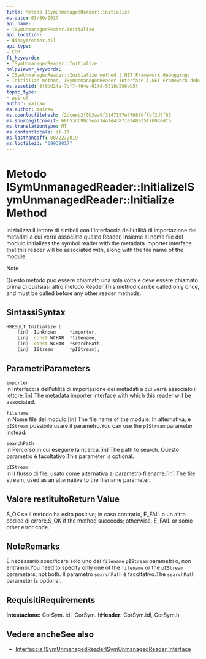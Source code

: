 ```yaml
---
title: Metodo ISymUnmanagedReader::Initialize
ms.date: 03/30/2017
api_name:
- ISymUnmanagedReader.Initialize
api_location:
- diasymreader.dll
api_type:
- COM
f1_keywords:
- ISymUnmanagedReader::Initialize
helpviewer_keywords:
- ISymUnmanagedReader::Initialize method [.NET Framework debugging]
- Initialize method, ISymUnmanagedReader interface [.NET Framework debugging]
ms.assetid: 8f0dd2fe-7df7-464e-91f4-5518c586bb5f
topic_type:
- apiref
author: mairaw
ms.author: mairaw
ms.openlocfilehash: f2dceeb2f0b3aa9f3147157e77087dffbf2d5f85
ms.sourcegitcommit: 68653db98c5ea7744fd438710248935f70020dfb
ms.translationtype: MT
ms.contentlocale: it-IT
ms.lasthandoff: 08/22/2019
ms.locfileid: "69939017"
---
```

# <a name="isymunmanagedreaderinitialize-method"></a><span data-ttu-id="f289f-102">Metodo ISymUnmanagedReader::Initialize</span><span class="sxs-lookup"><span data-stu-id="f289f-102">ISymUnmanagedReader::Initialize Method</span></span>
<span data-ttu-id="f289f-103">Inizializza il lettore di simboli con l'interfaccia dell'utilità di importazione dei metadati a cui verrà associato questo Reader, insieme al nome file del modulo.</span><span class="sxs-lookup"><span data-stu-id="f289f-103">Initializes the symbol reader with the metadata importer interface that this reader will be associated with, along with the file name of the module.</span></span>  
  
> [!NOTE]
> <span data-ttu-id="f289f-104">Questo metodo può essere chiamato una sola volta e deve essere chiamato prima di qualsiasi altro metodo Reader.</span><span class="sxs-lookup"><span data-stu-id="f289f-104">This method can be called only once, and must be called before any other reader methods.</span></span>  
  
## <a name="syntax"></a><span data-ttu-id="f289f-105">Sintassi</span><span class="sxs-lookup"><span data-stu-id="f289f-105">Syntax</span></span>  
  
```cpp  
HRESULT Initialize (  
    [in]  IUnknown     *importer,  
    [in]  const WCHAR  *filename,  
    [in]  const WCHAR  *searchPath,  
    [in]  IStream      *pIStream);  
```  
  
## <a name="parameters"></a><span data-ttu-id="f289f-106">Parametri</span><span class="sxs-lookup"><span data-stu-id="f289f-106">Parameters</span></span>  
 `importer`  
 <span data-ttu-id="f289f-107">in Interfaccia dell'utilità di importazione dei metadati a cui verrà associato il lettore.</span><span class="sxs-lookup"><span data-stu-id="f289f-107">[in] The metadata importer interface with which this reader will be associated.</span></span>  
  
 `filename`  
 <span data-ttu-id="f289f-108">in Nome file del modulo.</span><span class="sxs-lookup"><span data-stu-id="f289f-108">[in] The file name of the module.</span></span> <span data-ttu-id="f289f-109">In alternativa, è `pIStream` possibile usare il parametro.</span><span class="sxs-lookup"><span data-stu-id="f289f-109">You can use the `pIStream` parameter instead.</span></span>  
  
 `searchPath`  
 <span data-ttu-id="f289f-110">in Percorso in cui eseguire la ricerca.</span><span class="sxs-lookup"><span data-stu-id="f289f-110">[in] The path to search.</span></span> <span data-ttu-id="f289f-111">Questo parametro è facoltativo.</span><span class="sxs-lookup"><span data-stu-id="f289f-111">This parameter is optional.</span></span>  
  
 `pIStream`  
 <span data-ttu-id="f289f-112">in Il flusso di file, usato come alternativa al parametro filename.</span><span class="sxs-lookup"><span data-stu-id="f289f-112">[in] The file stream, used as an alternative to the filename parameter.</span></span>  
  
## <a name="return-value"></a><span data-ttu-id="f289f-113">Valore restituito</span><span class="sxs-lookup"><span data-stu-id="f289f-113">Return Value</span></span>  
 <span data-ttu-id="f289f-114">S_OK se il metodo ha esito positivo; in caso contrario, E_FAIL o un altro codice di errore.</span><span class="sxs-lookup"><span data-stu-id="f289f-114">S_OK if the method succeeds; otherwise, E_FAIL or some other error code.</span></span>  
  
## <a name="remarks"></a><span data-ttu-id="f289f-115">Note</span><span class="sxs-lookup"><span data-stu-id="f289f-115">Remarks</span></span>  
 <span data-ttu-id="f289f-116">È necessario specificare solo uno dei `filename` `pIStream` parametri o, non entrambi.</span><span class="sxs-lookup"><span data-stu-id="f289f-116">You need to specify only one of the `filename` or the `pIStream` parameters, not both.</span></span> <span data-ttu-id="f289f-117">Il parametro `searchPath` è facoltativo.</span><span class="sxs-lookup"><span data-stu-id="f289f-117">The `searchPath` parameter is optional.</span></span>  
  
## <a name="requirements"></a><span data-ttu-id="f289f-118">Requisiti</span><span class="sxs-lookup"><span data-stu-id="f289f-118">Requirements</span></span>  
 <span data-ttu-id="f289f-119">**Intestazione:** CorSym. idl, CorSym. h</span><span class="sxs-lookup"><span data-stu-id="f289f-119">**Header:** CorSym.idl, CorSym.h</span></span>  
  
## <a name="see-also"></a><span data-ttu-id="f289f-120">Vedere anche</span><span class="sxs-lookup"><span data-stu-id="f289f-120">See also</span></span>

- [<span data-ttu-id="f289f-121">Interfaccia ISymUnmanagedReader</span><span class="sxs-lookup"><span data-stu-id="f289f-121">ISymUnmanagedReader Interface</span></span>](../../../../docs/framework/unmanaged-api/diagnostics/isymunmanagedreader-interface.md)
